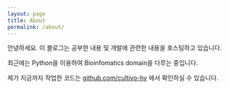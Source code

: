 ```yaml
---
layout: page
title: About
permalink: /about/
---
```


안녕하세요. 이 블로그는 공부한 내용 및 개발에 관련한 내용을 포스팅하고 있습니다. 

최근에는 Python을 이용하여 Bioinfomatics domain을 다루는 중입니다.

제가 지금까지 작업한 코드는 [github.com/cultivo-hy](https://github.com/cultivo-hy) 에서 확인하실 수 있습니다. 

